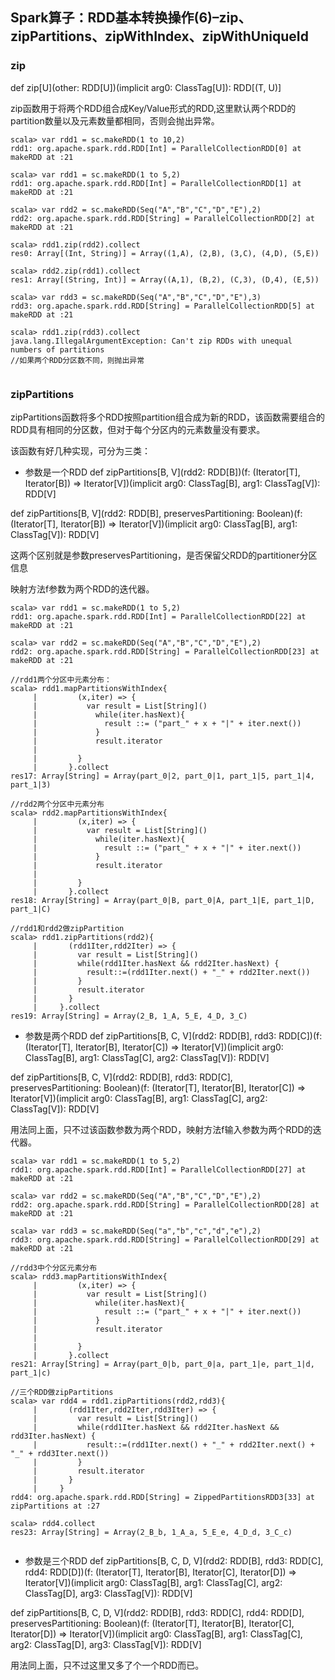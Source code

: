 ## Spark算子：RDD基本转换操作(6)–zip、zipPartitions、zipWithIndex、zipWithUniqueId

### zip

def zip[U](other: RDD[U])(implicit arg0: ClassTag[U]): RDD[(T, U)]

zip函数用于将两个RDD组合成Key/Value形式的RDD,这里默认两个RDD的partition数量以及元素数量都相同，否则会抛出异常。

```
scala> var rdd1 = sc.makeRDD(1 to 10,2)
rdd1: org.apache.spark.rdd.RDD[Int] = ParallelCollectionRDD[0] at makeRDD at :21
 
scala> var rdd1 = sc.makeRDD(1 to 5,2)
rdd1: org.apache.spark.rdd.RDD[Int] = ParallelCollectionRDD[1] at makeRDD at :21
 
scala> var rdd2 = sc.makeRDD(Seq("A","B","C","D","E"),2)
rdd2: org.apache.spark.rdd.RDD[String] = ParallelCollectionRDD[2] at makeRDD at :21
 
scala> rdd1.zip(rdd2).collect
res0: Array[(Int, String)] = Array((1,A), (2,B), (3,C), (4,D), (5,E))           
 
scala> rdd2.zip(rdd1).collect
res1: Array[(String, Int)] = Array((A,1), (B,2), (C,3), (D,4), (E,5))
 
scala> var rdd3 = sc.makeRDD(Seq("A","B","C","D","E"),3)
rdd3: org.apache.spark.rdd.RDD[String] = ParallelCollectionRDD[5] at makeRDD at :21
 
scala> rdd1.zip(rdd3).collect
java.lang.IllegalArgumentException: Can't zip RDDs with unequal numbers of partitions
//如果两个RDD分区数不同，则抛出异常
 
```

### zipPartitions

zipPartitions函数将多个RDD按照partition组合成为新的RDD，该函数需要组合的RDD具有相同的分区数，但对于每个分区内的元素数量没有要求。

该函数有好几种实现，可分为三类：

- 参数是一个RDD
def zipPartitions[B, V](rdd2: RDD[B])(f: (Iterator[T], Iterator[B]) => Iterator[V])(implicit arg0: ClassTag[B], arg1: ClassTag[V]): RDD[V]

def zipPartitions[B, V](rdd2: RDD[B], preservesPartitioning: Boolean)(f: (Iterator[T], Iterator[B]) => Iterator[V])(implicit arg0: ClassTag[B], arg1: ClassTag[V]): RDD[V]

这两个区别就是参数preservesPartitioning，是否保留父RDD的partitioner分区信息

映射方法f参数为两个RDD的迭代器。

```
scala> var rdd1 = sc.makeRDD(1 to 5,2)
rdd1: org.apache.spark.rdd.RDD[Int] = ParallelCollectionRDD[22] at makeRDD at :21
 
scala> var rdd2 = sc.makeRDD(Seq("A","B","C","D","E"),2)
rdd2: org.apache.spark.rdd.RDD[String] = ParallelCollectionRDD[23] at makeRDD at :21
 
//rdd1两个分区中元素分布：
scala> rdd1.mapPartitionsWithIndex{
     |         (x,iter) => {
     |           var result = List[String]()
     |             while(iter.hasNext){
     |               result ::= ("part_" + x + "|" + iter.next())
     |             }
     |             result.iterator
     |            
     |         }
     |       }.collect
res17: Array[String] = Array(part_0|2, part_0|1, part_1|5, part_1|4, part_1|3)
 
//rdd2两个分区中元素分布
scala> rdd2.mapPartitionsWithIndex{
     |         (x,iter) => {
     |           var result = List[String]()
     |             while(iter.hasNext){
     |               result ::= ("part_" + x + "|" + iter.next())
     |             }
     |             result.iterator
     |            
     |         }
     |       }.collect
res18: Array[String] = Array(part_0|B, part_0|A, part_1|E, part_1|D, part_1|C)
 
//rdd1和rdd2做zipPartition
scala> rdd1.zipPartitions(rdd2){
     |       (rdd1Iter,rdd2Iter) => {
     |         var result = List[String]()
     |         while(rdd1Iter.hasNext && rdd2Iter.hasNext) {
     |           result::=(rdd1Iter.next() + "_" + rdd2Iter.next())
     |         }
     |         result.iterator
     |       }
     |     }.collect
res19: Array[String] = Array(2_B, 1_A, 5_E, 4_D, 3_C)

```

- 参数是两个RDD
def zipPartitions[B, C, V](rdd2: RDD[B], rdd3: RDD[C])(f: (Iterator[T], Iterator[B], Iterator[C]) => Iterator[V])(implicit arg0: ClassTag[B], arg1: ClassTag[C], arg2: ClassTag[V]): RDD[V]

def zipPartitions[B, C, V](rdd2: RDD[B], rdd3: RDD[C], preservesPartitioning: Boolean)(f: (Iterator[T], Iterator[B], Iterator[C]) => Iterator[V])(implicit arg0: ClassTag[B], arg1: ClassTag[C], arg2: ClassTag[V]): RDD[V]

用法同上面，只不过该函数参数为两个RDD，映射方法f输入参数为两个RDD的迭代器。

```
scala> var rdd1 = sc.makeRDD(1 to 5,2)
rdd1: org.apache.spark.rdd.RDD[Int] = ParallelCollectionRDD[27] at makeRDD at :21
 
scala> var rdd2 = sc.makeRDD(Seq("A","B","C","D","E"),2)
rdd2: org.apache.spark.rdd.RDD[String] = ParallelCollectionRDD[28] at makeRDD at :21
 
scala> var rdd3 = sc.makeRDD(Seq("a","b","c","d","e"),2)
rdd3: org.apache.spark.rdd.RDD[String] = ParallelCollectionRDD[29] at makeRDD at :21
 
//rdd3中个分区元素分布
scala> rdd3.mapPartitionsWithIndex{
     |         (x,iter) => {
     |           var result = List[String]()
     |             while(iter.hasNext){
     |               result ::= ("part_" + x + "|" + iter.next())
     |             }
     |             result.iterator
     |            
     |         }
     |       }.collect
res21: Array[String] = Array(part_0|b, part_0|a, part_1|e, part_1|d, part_1|c)
 
//三个RDD做zipPartitions
scala> var rdd4 = rdd1.zipPartitions(rdd2,rdd3){
     |       (rdd1Iter,rdd2Iter,rdd3Iter) => {
     |         var result = List[String]()
     |         while(rdd1Iter.hasNext && rdd2Iter.hasNext && rdd3Iter.hasNext) {
     |           result::=(rdd1Iter.next() + "_" + rdd2Iter.next() + "_" + rdd3Iter.next())
     |         }
     |         result.iterator
     |       }
     |     }
rdd4: org.apache.spark.rdd.RDD[String] = ZippedPartitionsRDD3[33] at zipPartitions at :27
 
scala> rdd4.collect
res23: Array[String] = Array(2_B_b, 1_A_a, 5_E_e, 4_D_d, 3_C_c)
 
```
- 参数是三个RDD
def zipPartitions[B, C, D, V](rdd2: RDD[B], rdd3: RDD[C], rdd4: RDD[D])(f: (Iterator[T], Iterator[B], Iterator[C], Iterator[D]) => Iterator[V])(implicit arg0: ClassTag[B], arg1: ClassTag[C], arg2: ClassTag[D], arg3: ClassTag[V]): RDD[V]

def zipPartitions[B, C, D, V](rdd2: RDD[B], rdd3: RDD[C], rdd4: RDD[D], preservesPartitioning: Boolean)(f: (Iterator[T], Iterator[B], Iterator[C], Iterator[D]) => Iterator[V])(implicit arg0: ClassTag[B], arg1: ClassTag[C], arg2: ClassTag[D], arg3: ClassTag[V]): RDD[V]

用法同上面，只不过这里又多了个一个RDD而已。



